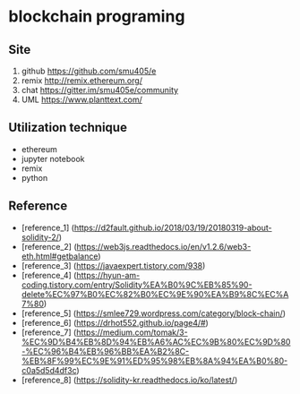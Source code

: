 # blockchain programing

## Site

1.  github <https://github.com/smu405/e>
2.  remix <http://remix.ethereum.org/>
3.  chat <https://gitter.im/smu405e/community>
4.  UML <https://www.planttext.com/>

## Utilization technique

- ethereum
- jupyter notebook
- remix
- python

## Reference

- [reference_1] (https://d2fault.github.io/2018/03/19/20180319-about-solidity-2/)
- [reference_2] (https://web3js.readthedocs.io/en/v1.2.6/web3-eth.html#getbalance)
- [reference_3] (https://javaexpert.tistory.com/938)
- [reference_4] (https://hyun-am-coding.tistory.com/entry/Solidity%EA%B0%9C%EB%85%90-delete%EC%97%B0%EC%82%B0%EC%9E%90%EA%B9%8C%EC%A7%80)
- [reference_5] (https://smlee729.wordpress.com/category/block-chain/)
- [reference_6] (https://drhot552.github.io/page4/#)
- [reference_7] (https://medium.com/tomak/3-%EC%9D%B4%EB%8D%94%EB%A6%AC%EC%9B%80%EC%9D%80-%EC%96%B4%EB%96%BB%EA%B2%8C-%EB%8F%99%EC%9E%91%ED%95%98%EB%8A%94%EA%B0%80-c0a5d5d4df3c)
- [reference_8] (https://solidity-kr.readthedocs.io/ko/latest/)
